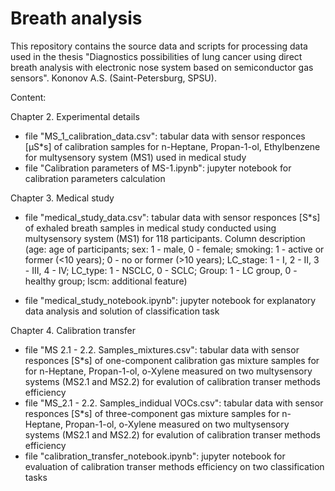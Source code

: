 # Breath analysis
This repository contains the source data and scripts for processing data used in the thesis "Diagnostics possibilities of lung cancer using direct breath analysis with electronic nose system based on semiconductor gas sensors". Kononov A.S. (Saint-Petersburg, SPSU).

Content:

Chapter 2. Experimental details

- file "MS_1_calibration_data.csv": tabular data with sensor responces [µS*s] of calibration samples for n-Heptane, Propan-1-ol, Ethylbenzene for multysensory system (MS1) used in medical study
- file "Calibration parameters of MS-1.ipynb": jupyter notebook for calibration parameters calculation

Chapter 3. Medical study
- file "medical_study_data.csv": tabular data with sensor responces [S*s] of exhaled breath samples in medical study conducted using multysensory system (MS1) for 118 participants. Column description (age: age of participants; sex: 1 - male, 0 - female; smoking: 1 - active or former (<10 years); 0 - no or former (>10 years); LC_stage: 1 - I, 2 - II, 3 - III, 4 - IV; LC_type: 1 - NSCLC, 0 - SCLC; Group: 1 - LC group, 0 - healthy group; lscm: additional feature)

- file "medical_study_notebook.ipynb": jupyter notebook for explanatory data analysis and solution of classification task 

Chapter 4. Calibration transfer

- file "MS 2.1 - 2.2. Samples_mixtures.csv": tabular data with sensor responces [S*s] of one-component calibration gas mixture samples for for n-Heptane, Propan-1-ol, o-Xylene measured on two multysensory systems (MS2.1 and MS2.2) for evalution of calibration transer methods efficiency
- file "MS_2.1 - 2.2. Samples_indidual VOCs.csv": tabular data with sensor responces [S*s] of three-component gas mixture samples for n-Heptane, Propan-1-ol, o-Xylene measured on two multysensory systems (MS2.1 and MS2.2) for evalution of calibration transer methods efficiency
- file "calibration_transfer_notebook.ipynb": jupyter notebook for evaluation of calibration transer methods efficiency on two classification tasks
